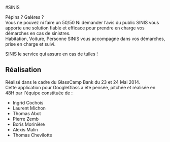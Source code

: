 #SINIS

Pépins ? Galères ?  
Vous ne pouvez ni faire un 50/50 
Ni demander l’avis du public
SINIS vous apporte une solution fiable et efficace pour 
prendre en charge vos démarches en cas de sinistres.  
Habitation, Voiture, Personne
SINIS vous accompagne dans vos démarches, prise en charge 
et suivi.

SINIS le service qui assure en cas de tuiles !

## Réalisation
Réalisé dans le cadre du GlassCamp Bank du 23 et 24 Mai 2014.  
Cette application pour GoogleGlass a été pensée, pitchée et réalisée en 48H par l'équipe constituée de :  

* Ingrid Cochois
* Laurent Michon
* Thomas Abot
* Pierre Zemb
* Boris Morinière
* Alexis Malin 
* Thomas Chevilotte
